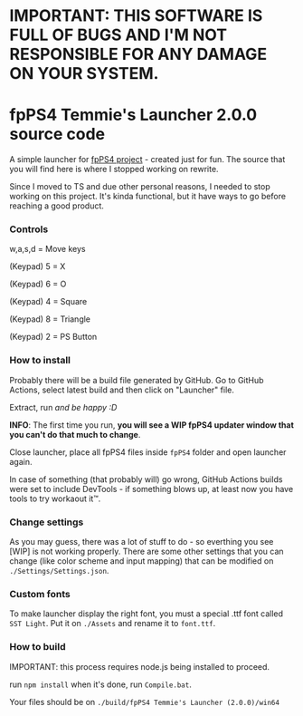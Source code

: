 # IMPORTANT: THIS SOFTWARE IS FULL OF BUGS AND I'M NOT RESPONSIBLE FOR ANY DAMAGE ON YOUR SYSTEM.

# fpPS4 Temmie's Launcher 2.0.0 source code
A simple launcher for <a href="https://github.com/red-prig/fpPS4/">fpPS4 project</a> - created just for fun.
The source that you will find here is where I stopped working on rewrite.

Since I moved to TS and due other personal reasons, I needed to stop working on this project. It's kinda functional, but it have ways to go before reaching a good product.

### Controls
w,a,s,d = Move keys

(Keypad) 5 = X

(Keypad) 6 = O

(Keypad) 4 = Square

(Keypad) 8 = Triangle

(Keypad) 2 = PS Button

### How to install
Probably there will be a build file generated by GitHub. Go to GitHub Actions, select latest build and then click on "Launcher" file.

Extract, run _and be happy :D_

**INFO**: The first time you run, **you will see a WIP fpPS4 updater window that you can't do that much to change**.

Close launcher, place all fpPS4 files inside `fpPS4` folder and open launcher again.

In case of something (that probably will) go wrong, GitHub Actions builds were set to include DevTools - if something blows up, at least now you have tools to try workaout it™.

### Change settings
As you may guess, there was a lot of stuff to do - so everthing you see [WIP] is not working properly.
There are some other settings that you can change (like color scheme and input mapping) that can be modified on `./Settings/Settings.json`.

### Custom fonts
To make launcher display the right font, you must a special .ttf font called `SST Light`.
Put it on `./Assets` and rename it to `font.ttf`.

### How to build
IMPORTANT: this process requires node.js being installed to proceed.

run `npm install`
when it's done, run `Compile.bat`.

Your files should be on `./build/fpPS4 Temmie's Launcher (2.0.0)/win64`